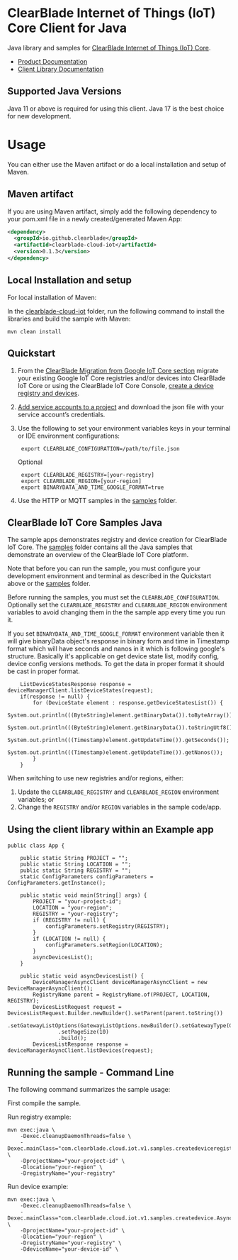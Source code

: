 # ClearBlade Internet of Things (IoT) Core Client for Java

Java library and samples for [ClearBlade Internet of Things (IoT) Core][product-docs].

- [Product Documentation][product-docs]
- [Client Library Documentation][javasdk]

## Supported Java Versions

Java 11 or above is required for using this client. Java 17 is the best choice for new development.

# Usage

You can either use the Maven artifact or do a local installation and setup of Maven.

## Maven artifact

If you are using Maven artifact, simply add the following dependency to your pom.xml file in a newly created/generated Maven App:

```xml
<dependency>
  <groupId>io.github.clearblade</groupId>
  <artifactId>clearblade-cloud-iot</artifactId>
  <version>0.1.3</version>
</dependency>
```

## Local Installation and setup

For local installation of Maven:

In the [clearblade-cloud-iot](./clearblade-cloud-iot) folder, run the following command to install the libraries and build the sample with
Maven:

    mvn clean install

## Quickstart

1. From the [ClearBlade Migration from Google IoT Core section](https://clearblade.atlassian.net/wiki/spaces/IC/pages/2202664969/Migration+from+Google+IoT+Core)
   migrate your existing Google IoT Core registries and/or devices into ClearBlade IoT Core or using the
   ClearBlade IoT Core Console, [create a device registry and devices](https://clearblade.atlassian.net/wiki/spaces/IC/pages/2202206388/Creating+registries+and+devices).

2. [Add service accounts to a project](https://clearblade.atlassian.net/wiki/spaces/IC/pages/2240675843/Add+service+accounts+to+a+project) and download the json file with your service
   account’s credentials.

3. Use the following to set your environment variables keys in your terminal or IDE environment configurations:

   ```
    export CLEARBLADE_CONFIGURATION=/path/to/file.json
   ```

   Optional

   ```
    export CLEARBLADE_REGISTRY=[your-registry]
    export CLEARBLADE_REGION=[your-region]
	export BINARYDATA_AND_TIME_GOOGLE_FORMAT=true
   ```

4. Use the HTTP or MQTT samples in the [samples](./clearblade-cloud-iot/samples) folder.

## ClearBlade IoT Core Samples Java

The sample apps demonstrates registry and device creation for ClearBlade IoT Core. The [samples](./clearblade-cloud-iot/samples) folder contains all the Java samples that demonstrate an overview of the ClearBlade IoT Core platform.

Note that before you can run the sample, you must configure your development environment
and terminal as described in the Quickstart above or the [samples](./clearblade-cloud-iot/samples) folder.

Before running the samples, you must set the `CLEARBLADE_CONFIGURATION`. Optionally set the `CLEARBLADE_REGISTRY` and
`CLEARBLADE_REGION` environment variables to avoid changing them in the the sample app every time you run it. 

If you set `BINARYDATA_AND_TIME_GOOGLE_FORMAT` environment variable then it will give binaryData object's response in binary
form and time in Timestamp format which will have seconds and nanos in it which is following google's structure. Basically 
it's applicable on get device state list, modify config, device config versions methods. To get the data in proper format 
it should be cast in proper format.

```
	ListDeviceStatesResponse response = deviceManagerClient.listDeviceStates(request);
	if(response != null) {
		for (DeviceState element : response.getDeviceStatesList()) {
			System.out.println(((ByteString)element.getBinaryData()).toByteArray());
			System.out.println(((ByteString)element.getBinaryData()).toStringUtf8());
			System.out.println(((Timestamp)element.getUpdateTime()).getSeconds());
			System.out.println(((Timestamp)element.getUpdateTime()).getNanos());	
		}
	}
```


When switching to use new registries and/or regions, either:

1. Update the `CLEARBLADE_REGISTRY` and `CLEARBLADE_REGION` environment variables; or
2. Change the `REGISTRY` and/or `REGION` variables in the sample code/app.

## Using the client library within an Example app

```
public class App {

	public static String PROJECT = "";
	public static String LOCATION = "";
	public static String REGISTRY = "";
	static ConfigParameters configParameters = ConfigParameters.getInstance();

	public static void main(String[] args) {
		PROJECT = "your-project-id";
		LOCATION = "your-region";
		REGISTRY = "your-registry";
		if (REGISTRY != null) {
			configParameters.setRegistry(REGISTRY);
		}
		if (LOCATION != null) {
			configParameters.setRegion(LOCATION);
		}
		asyncDevicesList();
	}

	public static void asyncDevicesList() {
		DeviceManagerAsyncClient deviceManagerAsyncClient = new DeviceManagerAsyncClient();
		RegistryName parent = RegistryName.of(PROJECT, LOCATION, REGISTRY);
		DevicesListRequest request = DevicesListRequest.Builder.newBuilder().setParent(parent.toString())
				.setGatewayListOptions(GatewayListOptions.newBuilder().setGatewayType(GatewayType.NON_GATEWAY).build())
				.setPageSize(10)
				.build();
		DevicesListResponse response = deviceManagerAsyncClient.listDevices(request);
```

## Running the sample - Command Line

The following command summarizes the sample usage:

First compile the sample.

Run registry example:

    mvn exec:java \
    	-Dexec.cleanupDaemonThreads=false \
        -Dexec.mainClass="com.clearblade.cloud.iot.v1.samples.createdeviceregistry.SyncCreateDeviceRegistry" \
    	-DprojectName="your-project-id" \
    	-Dlocation="your-region" \
    	-DregistryName="your-registry"

Run device example:

    mvn exec:java \
    	-Dexec.cleanupDaemonThreads=false \
        -Dexec.mainClass="com.clearblade.cloud.iot.v1.samples.createdevice.AsyncCreateDevice" \
    	-DprojectName="your-project-id" \
    	-Dlocation="your-region" \
    	-DregistryName="your-registry" \
    	-DdeviceName="your-device-id" \

[product-docs]: https://clearblade.atlassian.net/wiki/spaces/IC/overview
[javasdk]: https://clearblade.atlassian.net/wiki/spaces/IC/pages/2231173185/Java
